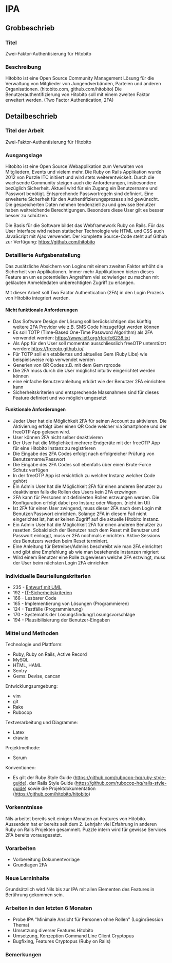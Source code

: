 # IPA

## Grobbeschrieb

### Titel

Zwei-Faktor-Authentisierung für Hitobito

### Beschreibung

Hitobito ist eine Open Source Community Management Lösung für die Verwaltung von Mitglieder von Jungendverbänden, Parteien und anderen Organisationen. (hitobito.com, github.com/hitobito) Die Benutzerauthentifizierung von Hitobito soll mit einem zweiten Faktor erweitert werden. (Two Factor Authentication, 2FA)

## Detailbeschrieb

### Titel der Arbeit

Zwei-Faktor-Authentisierung für Hitobito

### Ausgangslage

Hitobito ist eine Open Source Webapplikation zum Verwalten von Mitgliedern, Events und vielem mehr. Die Ruby on Rails Applikation wurde 2012 von Puzzle ITC initiiert und wird stets weiterentwickelt. Durch die wachsende Community steigen auch die Anforderungen, insbesondere bezüglich Sicherheit. Aktuell wird für ein Zugang ein Benutzername und Passwort benötigt. Entsprechende Passwortregeln sind definiert. Eine erweiterte Sicherheit für den Authentifizierungsprozess sind gewünscht. Die gespeicherten Daten nehmen tendenziell zu und gewisse Benutzer haben weitreichende Berechtigungen. Besonders diese User gilt es besser besser zu schützen.

Die Basis für die Software bildet das Webframework Ruby on Rails. Für das User Interface wird neben statischer Technologie wie HTML und CSS auch JavaScript mit Ajax verwendet. Der komplette Source-Code steht auf Github zur Verfügung: https://github.com/hitobito

### Detaillierte Aufgabenstellung

Das zusätzliche Absichern von Logins mit einem zweiten Faktor erhöht die Sicherheit von Applikationen. Immer mehr Applikationen bieten dieses Feature an um es potentiellen Angreifern viel schwieriger zu machen mit geklauten Anmeldedaten unberechtigten Zugriff zu erlangen. 

Mit dieser Arbeit soll Two Factor Authentication (2FA) in den Login Prozess von Hitobito integriert werden. 

#### Nicht funktionale Anforderungen

* Das Software Design der Lösung soll berücksichtigen das künftig weitere 2FA Provider wie z.B. SMS Code hinzugefügt werden können
* Es soll TOTP (Time-Based One-Time Password Algorithm) als 2FA verwendet werden: https://www.ietf.org/rfc/rfc6238.txt
* Als App für den User soll momentan ausschliesslich freeOTP unterstützt werden: https://freeotp.github.io/
* Für TOTP soll ein etabliertes und aktuelles Gem (Ruby Libs) wie beispielsweise rotp verwendet werden
* Generien von QR Codes z.B. mit dem Gem rqrcode
* Die 2FA muss durch die User möglichst intuitiv eingerichtet werden können
* eine einfache Benutzeranleitung erklärt wie der Benutzer 2FA einrichten kann
* Sicherheitskriterien und entsprechende Massnahmen sind für dieses Feature definiert und wo möglich umgesetzt

#### Funktionale Anforderungen

* Jeder User hat die Möglichkeit 2FA für seinen Account zu aktivieren. Die Aktivierung erfolgt über einen QR Code welcher via Smartphone und der freeOTP App gelesen wird. 
* User können 2FA nicht selber deaktivieren
* Der User hat die Möglichkeit mehrere Endgeräte mit der freeOTP App für eine Hitobito Instanz zu registrieren
* Die Eingabe des 2FA Codes erfolgt nach erfolgreicher Prüfung von Benutzername/Passwort
* Die Eingabe des 2FA Codes soll ebenfalls über einen Brute-Force Schutz verfügen
* In der freeOTP App ist ersichtlich zu welcher Instanz welcher Code gehört
* Ein Admin User hat die Möglichkeit 2FA für einen anderen Benutzer zu deaktivieren falls die Rollen des Users kein 2FA erzwingen
* 2FA kann für Personen mit definierten Rollen erzwungen werden. Die Konfiguration erfolgt dabei pro Instanz oder Wagon. (nicht im UI)
* Ist 2FA für einen User zwingend, muss dieser 2FA nach dem Login mit Benutzer/Passwort einrichten. Solange 2FA in diesem Fall nicht eingerichtet ist, hat er keinen Zugriff auf die aktuelle Hitobito Instanz. 
* Ein Admin User hat die Möglichkeit 2FA für einen anderen Benutzer zu resetten. Sobald sich der Benutzer nach dem Reset mit Benutzer und Passwort einloggt, muss er 2FA nochmals einrichten. Aktive Sessions des Benutzers werden beim Reset terminiert.
* Eine Anleitung für Betreiber/Admins beschreibt wie man 2FA einrichtet und gibt eine Empfehlung ab wie man bestehende Instanzen migriert
* Wird einem Benutzer eine Rolle zugewiesen welche 2FA erzwingt, muss der User beim nächsten Login 2FA einrichten

### Individuelle Beurteilungskriterien

* 235 - [Entwurf mit UML](https://github.com/puzzle-bbt/docs/blob/master/ipa/beurteilungskriterien.md)
* 192 - [IT-Sicherheitskriterien](https://github.com/puzzle-bbt/docs/blob/master/ipa/beurteilungskriterien.md)
* 166 - Lesbarer Code
* 165 - Implementierung von Lösungen (Programmieren)
* 124 - Testfälle (Programmierung)
* 170 - Systematik der Lösungsfindung/Lösungsvorschläge
* 194 - Plausibilisierung der Benutzer-Eingaben

### Mittel und Methoden
Technologie und Plattform:

* Ruby, Ruby on Rails, Active Record
* MySQL
* HTML, HAML
* Sentry
* Gems: Devise, cancan

Entwicklungsumgebung:

* vim
* git
* Rake
* Rubocop

Textverarbeitung und Diagramme:

* Latex
* draw.io

Projektmethode:

* Scrum

Konventionen:

* Es gilt der Ruby Style Guide (https://github.com/rubocop-hq/ruby-style-guide), der Rails Style Guide (https://github.com/rubocop-hq/rails-style-guide) sowie die Projektdokumentation (https://github.com/hitobito/hitobito)

### Vorkenntnisse
Nils arbeitet bereits seit einigen Monaten an Features von Hitobito. Ausserdem hat er bereits seit dem 2. Lehrjahr viel Erfahrung in anderen Ruby on Rails Projekten gesammelt. Puzzle intern wird für gewisse Services 2FA bereits vorausgesetzt.

### Vorarbeiten
* Vorbereitung Dokumentvorlage
* Grundlagen 2FA

### Neue Lerninhalte

Grundsätzlich wird Nils bis zur IPA mit allen Elementen des Features in Berührung gekommen sein. 

### Arbeiten in den letzten 6 Monaten

* Probe IPA "Minimale Ansicht für Personen ohne Rollen" (Login/Session Thema)
* Umsetzung diverser Features Hitobito
* Umsetzung, Konzeption Command Line Client Cryptopus
* Bugfixing, Features Cryptopus (Ruby on Rails)

### Bemerkungen
